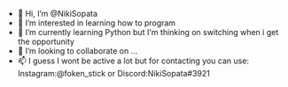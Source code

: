 - 👋 Hi, I’m @NikiSopata
- 👀 I’m interested in learning how to program
- 🌱 I’m currently learning Python but I'm thinking on switching when i get the opportunity
- 💞️ I’m looking to collaborate on ...
- 📫 I guess I wont be active a lot but for contacting you can use:
Instagram:@foken_stick
or
Discord:NikiSopata#3921
<!---
NikiSopata/NikiSopata is a ✨ special ✨ repository because its `README.md` (this file) appears on your GitHub profile.
You can click the Preview link to take a look at your changes.
--->
